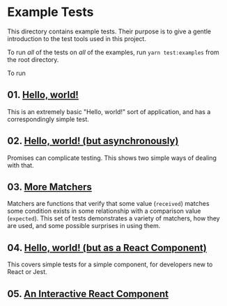 # Example Tests

This directory contains example tests. Their purpose is to give a gentle introduction to the test tools used in this project.

To run _all_ of the tests on _all_ of the examples, run `yarn test:examples` from the root directory.

To run

## 01. [Hello, world!](./01_hello_world/)

This is an extremely basic "Hello, world!" sort of application, and has a correspondingly simple test.

## 02. [Hello, world! (but asynchronously)](./02_hello_world_async/)

Promises can complicate testing. This shows two simple ways of dealing with that.

## 03. [More Matchers](./03_more_matchers/)

Matchers are functions that verify that some value (`received`) matches some condition exists in some relationship with a comparison value (`expected`). This set of tests demonstrates a variety of matchers, how they are used, and some possible surprises in using them.

## 04. [Hello, world! (but as a React Component)](./04_hello_world_react/)

This covers simple tests for a simple component, for developers new to React or Jest.

## 05. [An Interactive React Component](./05_interactive_components/)
